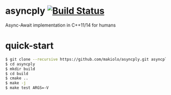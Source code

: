 # asyncply [![Build Status](https://img.shields.io/shippable/55f433501895ca447414d610/master.svg)](https://app.shippable.com/projects/55f433501895ca447414d610)
Async-Await implementation in C++11/14 for humans

# quick-start
```bash
$ git clone --recursive https://github.com/makiolo/asyncply.git asyncply
$ cd asyncply
$ mkdir build
$ cd build
$ cmake ..
$ make -j
$ make test ARGS=-V
```
